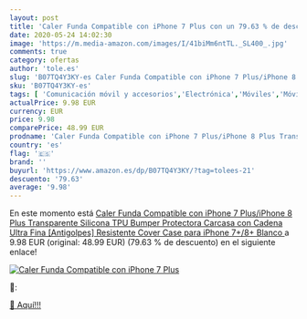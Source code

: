 ```yaml
---
layout: post
title: 'Caler Funda Compatible con iPhone 7 Plus con un 79.63 % de descuento'
date: 2020-05-24 14:02:30
image: 'https://m.media-amazon.com/images/I/41biMm6ntTL._SL400_.jpg'
comments: true
category: ofertas
author: 'tole.es'
slug: 'B07TQ4Y3KY-es Caler Funda Compatible con iPhone 7 Plus/iPhone 8 Plus...'
sku: 'B07TQ4Y3KY-es'
tags: [ 'Comunicación móvil y accesorios','Electrónica','Móviles','Móviles y smartphones libres','iphone', ]
actualPrice: 9.98 EUR
currency: EUR
price: 9.98
comparePrice: 48.99 EUR
prodname: 'Caler Funda Compatible con iPhone 7 Plus/iPhone 8 Plus Transparente Silicona TPU Bumper Protectora Carcasa con Cadena Ultra Fina [Antigolpes] Resistente Cover Case para iPhone 7+/8+ Blanco '
country: 'es'
flag: '🇪🇸'
brand: ''
buyurl: 'https://www.amazon.es/dp/B07TQ4Y3KY/?tag=tolees-21'
descuento: '79.63'
average: '9.98'
---
```


En este momento está [Caler Funda Compatible con iPhone 7 Plus/iPhone 8 Plus Transparente Silicona TPU Bumper Protectora Carcasa con Cadena Ultra Fina [Antigolpes] Resistente Cover Case para iPhone 7+/8+ Blanco ](https://www.amazon.es/dp/B07TQ4Y3KY/?tag=tolees-21) a 9.98 EUR (original: 48.99 EUR) (79.63 %  de descuento) en el siguiente enlace!

[![Caler Funda Compatible con iPhone 7 Plus](https://m.media-amazon.com/images/I/41biMm6ntTL._SL400_.jpg)](https://www.amazon.es/dp/B07TQ4Y3KY/?tag=tolees-21)

🔎:


[🛒 Aquí!!!](https://www.amazon.es/dp/B07TQ4Y3KY/?tag=tolees-21)
